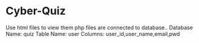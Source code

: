 # Cyber-Quiz
Use html files to view them
php files are connected to database..
Database Name: quiz
Table Name: user
Columns: user_id,user_name,email,pwd
